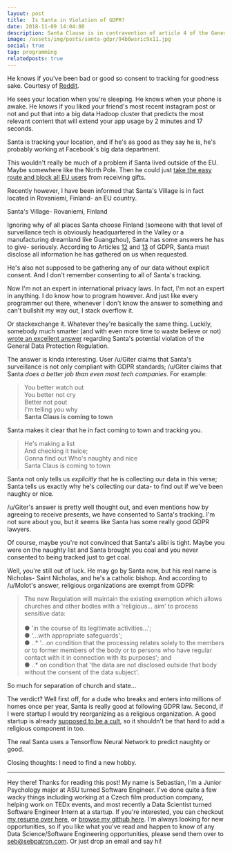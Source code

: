 ```yaml
---
layout: post
title:  Is Santa in Violation of GDPR?
date: 2018-11-09 14:04:00
description: Santa Clause is in contravention of article 4 of the General Data Protection Regulation
image: /assets/img/posts/santa-gdpr/94b0wsric9x11.jpg
social: true
tag: programming
relatedposts: true
---
```


<div class="">
    <img class="col three" src="{{ site.baseurl }}/assets/img/posts/santa-gdpr/94b0wsric9x11.jpg" alt="" title="Santa is in big trouble"/>
</div>
<div class="col three caption">
    He knows if you've been bad or good so consent to tracking for goodness sake. Courtesy of <a href="https://www.reddit.com/r/datascience/comments/9vihdt/gdpr_you_cant_even_make_a_list/">Reddit</a>.
</div>

He sees your location when you're sleeping. He knows when your phone is awake. He knows if you liked your friend's most recent instagram post or not and put that into a big data Hadoop cluster that predicts the most relevant content that will extend your app usage by 2 minutes and 17 seconds.

Santa is tracking your location, and if he's as good as they say he is, he's probably working at Facebook's big data department.

This wouldn't really be much of a problem if Santa lived outside of the EU. Maybe somewhere like the North Pole. Then he could just [take the easy route and block all EU users][sites-blocking-eu-users] from receiving gifts.

Recently however, I have been informed that Santa's Village is in fact located in Rovaniemi, Finland- an EU country.

<div class="">
    <img class="col three" src="{{ site.baseurl }}/assets/img/posts/santa-gdpr/santas_village_hires.png" alt="" title="Santa's Village, Rovaniemi, Finland"/>
</div>
<div class="col three caption">
    Santa's Village- Rovaniemi, Finland
</div>

Ignoring why of all places Santa choose Finland (someone with that level of surveillance tech is obviously headquartered in the Valley or a manufacturing dreamland like Guangzhou), Santa has some answers he has to give- seriously. According to Articles [12][article-12] and [13][article-13] of GDPR, Santa must disclose all information he has gathered on us when requested.

He's also not supposed to be gathering any of our data without explicit consent. And I don't remember consenting to all of Santa's tracking.

Now I'm not an expert in international privacy laws. In fact, I'm not an expert in anything. I do know how to program however. And just like every programmer out there, whenever I don't know the answer to something and can't bullshit my way out, I stack overflow it.

Or stackexchange it. Whatever they're basically the same thing. Luckily, somebody much smarter (and with even more time to waste believe or not) [wrote an excellent answer][stackexchange-answer] regarding Santa's potential violation of the General Data Protection Regulation.

The answer is kinda interesting. User /u/Giter claims that Santa's surveillance is not only compliant with GDPR standards; /u/Giter claims that Santa *does a better job than even most tech companies*. For example:

<blockquote>
You better watch out
<br />
You better not cry
<br>
Better not pout
<br>
I'm telling you why
<br>
<b>Santa Claus is coming to town</b>
</blockquote>

Santa makes it clear that he in fact coming to town and tracking you.

<blockquote>
He's making a list
<br>
And checking it twice;
<br>
Gonna find out Who's naughty and nice
<br>
Santa Claus is coming to town
</blockquote>

Santa not only tells us *explicitly* that he is collecting our data in this verse; Santa tells us exactly why he's collecting our data- to find out if we've been naughty or nice.

/u/Giter's answer is pretty well thought out, and even mentions how by agreeing to receive presents, we have consented to Santa's tracking. I'm not sure about you, but it seems like Santa has some really good GDPR lawyers.

Of course, maybe you're not convinced that Santa's alibi is tight. Maybe you were on the naughty list and Santa brought you coal and you never consented to being tracked just to get coal. 

Well, you're still out of luck. He may go by Santa now, but his real name is Nicholas- Saint Nicholas, and he's a catholic bishop. And according to /u/Molot's answer, religious organizations are exempt from GDPR:

<blockquote>
The new Regulation will maintain the existing exemption which allows churches and other bodies with a 'religious... aim' to process sensitive data:
<br>
<br>
● 'in the course of its legitimate activities...';
<br>
● '...with appropriate safeguards';
<br>
● ..* '...on condition that the processing relates solely to the members or to former members of the body or to persons who have regular contact with it in connection with its purposes'; and
<br>
● ..* on condition that 'the data are not disclosed outside that body without the consent of the data subject'.

</blockquote>

So much for separation of church and state...

The verdict? Well first off, for a dude who breaks and enters into millions of homes once per year, Santa is really good at following GDPR law. Second, if I were startup I would try reorganizing as a religious organization. A good startup is already [supposed to be a cult][startup-cult], so it shouldn't be that hard to add a religious component in too.


<div class="">
    <img class="col three" src="{{ site.baseurl }}/assets/img/posts/santa-gdpr/naughty-nice-slaneconz_large.jpg" alt="" title="Santa watching us"/>
</div>
<div class="col three caption">
    The real Santa uses a Tensorflow Neural Network to predict naughty or good.
</div>

Closing thoughts: I need to find a new hobby.

<hr />

Hey there! Thanks for reading this post! My name is Sebastian, I'm a Junior Psychology major at ASU turned Software Engineer. I've done quite a few wacky things including working at a Czech film production company, helping work on TEDx events, and most recently a Data Scientist turned Software Engineer Intern at a startup. If you're interested, you can checkout [my resume over here][resume], or [browse my github here][github]. I'm always looking for new opportunities, so if you like what you've read and happen to know of any Data Science/Software Engineering opportunities, please send them over to <a href="mailto:seb@sebpatron.com">seb@sebpatron.com</a>. Or just drop an email and say hi!

[reddit-printout]: https://www.reddit.com/r/datascience/comments/9vihdt/gdpr_you_cant_even_make_a_list/
[sites-blocking-eu-users]: http://www.niemanlab.org/2018/08/more-than-1000-u-s-news-sites-are-still-unavailable-in-europe-two-months-after-gdpr-took-effect/
[article-12]: https://gdpr-info.eu/art-12-gdpr/
[article-13]: https://gdpr-info.eu/art-13-gdpr/
[stackexchange-answer]: https://worldbuilding.stackexchange.com/questions/114033/how-can-santa-keep-his-lists-when-the-gdpr-is-around
[startup-cult]: https://www.wired.com/2014/09/run-startup-like-cult-heres/
[resume]: http://sebastianpatron.com/cv/
[github]: https://github.com/seb-patron